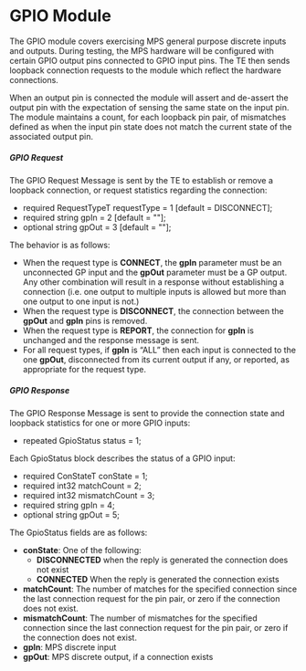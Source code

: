 # GPIO Module

The GPIO module covers exercising MPS general purpose discrete inputs and
outputs.  During testing, the MPS hardware will be configured with certain
GPIO output pins connected to GPIO input pins.  The TE then sends loopback
connection requests to the module which reflect the hardware connections.

When an output pin is connected the module will assert and de-assert the output
pin with the expectation of sensing the same state on the input pin.
The module maintains a count, for each loopback pin pair, of mismatches
defined as when the input pin state does not match the current state of the
associated output pin.


##### GPIO Request
The GPIO Request Message is sent by the TE to establish or remove a loopback 
connection, or request statistics regarding the connection:

  - required RequestTypeT requestType = 1 [default = DISCONNECT];
  - required string gpIn  = 2 [default = ""];
  - optional string gpOut = 3 [default = ""];

The behavior is as follows:

  * When the request type is __CONNECT__, the __gpIn__ parameter must be an 
    unconnected GP input and the __gpOut__ parameter must be a GP output.
    Any other combination will result in a response without establishing
    a connection (i.e. one output to multiple inputs is allowed but more
    than one output to one input is not.) 
  * When the request type is __DISCONNECT__, the connection between the
    __gpOut__ and __gpIn__ pins is removed. 
  * When the request type is __REPORT__, the connection for __gpIn__ is unchanged
    and the response message is sent. 
  * For all request types, if __gpIn__ is “ALL” then each input is connected to the
    one __gpOut__, disconnected from its current output if any, or reported, as
    appropriate for the request type.

##### GPIO Response
The GPIO Response Message is sent to provide the connection state and loopback
statistics for one or more GPIO inputs: 

  - repeated GpioStatus status = 1;

Each GpioStatus block describes the status of a GPIO input:

  - required ConStateT conState = 1;
  - required int32 matchCount = 2;
  - required int32 mismatchCount = 3;
  - required string gpIn = 4;
  - optional string gpOut = 5;

The GpioStatus fields are as follows:

  * __conState__: One of the following:
    + __DISCONNECTED__ when the reply is generated the connection does not exist
    + __CONNECTED__ When the reply is generated the connection exists
  * __matchCount__: The number of matches for the specified connection since
    the last connection request for the pin pair, or zero if the connection
    does not exist.
  * __mismatchCount__: The number of mismatches for the specified connection
    since the last connection request for the pin pair, or zero if the
    connection does not exist.
  * __gpIn__: MPS discrete input 
  * __gpOut__: MPS discrete output, if a connection exists
